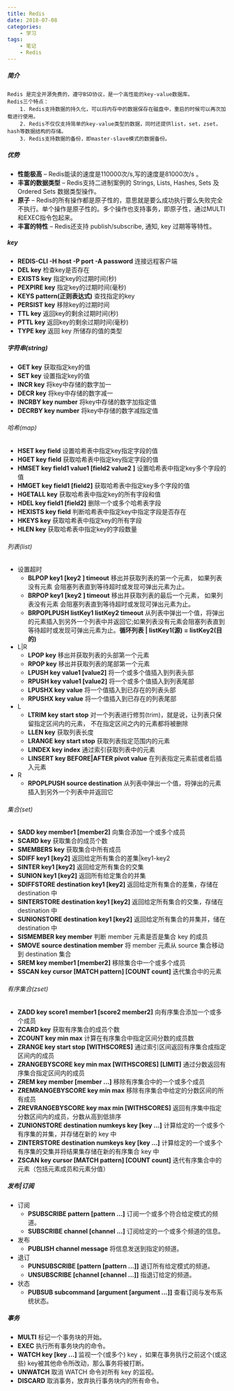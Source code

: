 ```yaml
---
title: Redis
date: 2018-07-08
categories:
	- 学习
tags:
    - 笔记
    - Redis
---
```


##### 简介
    Redis 是完全开源免费的，遵守BSD协议，是一个高性能的key-value数据库。
    Redis三个特点：
        1. Redis支持数据的持久化，可以将内存中的数据保存在磁盘中，重启的时候可以再次加载进行使用。
        2. Redis不仅仅支持简单的key-value类型的数据，同时还提供list，set，zset，hash等数据结构的存储。
        3. Redis支持数据的备份，即master-slave模式的数据备份。

##### 优势
* **性能极高** – Redis能读的速度是110000次/s,写的速度是81000次/s 。
* **丰富的数据类型** – Redis支持二进制案例的 Strings, Lists, Hashes, Sets 及 Ordered Sets 数据类型操作。
* **原子** – Redis的所有操作都是原子性的，意思就是要么成功执行要么失败完全不执行。单个操作是原子性的。多个操作也支持事务，即原子性，通过MULTI和EXEC指令包起来。
* **丰富的特性** – Redis还支持 publish/subscribe, 通知, key 过期等等特性。

<!-- more -->

##### key
* **REDIS-CLI -H host -P port -A password**  连接远程客户端
* **DEL key**  检查key是否存在
* **EXISTS key**  指定key的过期时间(秒)
* **PEXPIRE key**  指定key的过期时间(毫秒)
* **KEYS pattern(正则表达式)**  查找指定的key
* **PERSIST key**  移除key的过期时间
* **TTL key**  返回key的剩余过期时间(秒)
* **PTTL key**  返回key的剩余过期时间(毫秒)
* **TYPE key**  返回 key 所储存的值的类型

##### 字符串(string)
* **GET key**  获取指定key的值
* **SET key**  设置指定key的值
* **INCR key**  将key中存储的数字加一
* **DECR key**  将key中存储的数字减一
* **INCRBY key number**  将key中存储的数字加指定值
* **DECRBY key number**  将key中存储的数字减指定值


###### 哈希(map)
* **HSET key field**  设置哈希表中指定key指定字段的值
* **HGET key field**  获取哈希表中指定key指定字段的值
* **HMSET key field1 value1 [field2 value2 ]**  设置哈希表中指定key多个字段的值
* **HMGET key field1 [field2]**  获取哈希表中指定key多个字段的值
* **HGETALL key**  获取哈希表中指定key的所有字段和值
* **HDEL key field1 [field2]**  删除一个或多个哈希表字段
* **HEXISTS key field**  判断哈希表中指定key中指定字段是否存在
* **HKEYS key**  获取哈希表中指定key的所有字段
* **HLEN key**  获取哈希表中指定key的字段数量

###### 列表(list)
* 设置超时
    + **BLPOP key1 [key2 ] timeout** 移出并获取列表的第一个元素， 如果列表没有元素
会阻塞列表直到等待超时或发现可弹出元素为止。
	+ **BRPOP key1 [key2 ] timeout** 移出并获取列表的最后一个元素， 如果列表没有元素
会阻塞列表直到等待超时或发现可弹出元素为止。
	+ **BRPOPLPUSH listKey1 listKey2 timeout** 从列表中弹出一个值，将弹出的元素插入到另外一个列表中并返回它;如果列表没有元素会阻塞列表直到等待超时或发现可弹出元素为止。**循环列表 | listKey1(源) = listKey2(目的)**
* L|R
	+ **LPOP key** 移出并获取列表的头部第一个元素
	+ **RPOP key** 移出并获取列表的尾部第一个元素
	+ **LPUSH key value1 [value2]** 将一个或多个值插入到列表头部
	+ **RPUSH key value1 [value2]** 将一个或多个值插入到列表尾部
	+ **LPUSHX key value** 将一个值插入到已存在的列表头部
	+ **RPUSHX key value** 将一个值插入到已存在的列表尾部
* L
    + **LTRIM key start stop** 对一个列表进行修剪(trim)，就是说，让列表只保留指定区间内的元素，
不在指定区间之内的元素都将被删除
	+ **LLEN key** 获取列表长度
	+ **LRANGE key start stop** 获取列表指定范围内的元素
	+ **LINDEX key index** 通过索引获取列表中的元素
	+ **LINSERT key BEFORE|AFTER pivot value** 在列表指定元素前或者后插入元素
* R
	+ **RPOPLPUSH source destination** 从列表中弹出一个值，将弹出的元素插入到另外一个列表中并返回它

###### 集合(set)
* **SADD key member1 [member2]** 向集合添加一个或多个成员
* **SCARD key** 获取集合的成员个数
* **SMEMBERS key** 获取集合中所有成员
* **SDIFF key1 [key2]** 返回给定所有集合的差集|key1-key2
* **SINTER key1 [key2]** 返回给定所有集合的交集
* **SUNION key1 [key2]** 返回所有给定集合的并集
* **SDIFFSTORE destination key1 [key2]** 返回给定所有集合的差集，存储在 destination 中
* **SINTERSTORE destination key1 [key2]** 返回给定所有集合的交集，存储在 destination 中
* **SUNIONSTORE destination key1 [key2]** 返回给定所有集合的并集并，储在 destination 中
* **SISMEMBER key member** 判断 member 元素是否是集合 key 的成员
* **SMOVE source destination member** 将 member 元素从 source 集合移动到 destination 集合
* **SREM key member1 [member2]** 移除集合中一个或多个成员
* **SSCAN key cursor [MATCH pattern] [COUNT count]** 迭代集合中的元素

###### 有序集合(zset)
* **ZADD key score1 member1 [score2 member2]** 向有序集合添加一个或多个成员
* **ZCARD key** 获取有序集合的成员个数
* **ZCOUNT key min max** 计算在有序集合中指定区间分数的成员数
* **ZRANGE key start stop [WITHSCORES]** 通过索引区间返回有序集合成指定区间内的成员
* **ZRANGEBYSCORE key min max [WITHSCORES] [LIMIT]** 通过分数返回有序集合指定区间内的成员
* **ZREM key member [member ...]** 移除有序集合中的一个或多个成员
* **ZREMRANGEBYSCORE key min max** 移除有序集合中给定的分数区间的所有成员
* **ZREVRANGEBYSCORE key max min [WITHSCORES]** 返回有序集中指定分数区间内的成员，分数从高到低排序
* **ZUNIONSTORE destination numkeys key [key ...]** 计算给定的一个或多个有序集的并集，并存储在新的 key 中
* **ZINTERSTORE destination numkeys key [key ...]** 计算给定的一个或多个有序集的交集并将结果集存储在新的有序集合 key 中
* **ZSCAN key cursor [MATCH pattern] [COUNT count]** 迭代有序集合中的元素（包括元素成员和元素分值）

##### 发布|订阅
* 订阅
	+ **PSUBSCRIBE pattern [pattern ...]** 订阅一个或多个符合给定模式的频道。
	+ **SUBSCRIBE channel [channel ...]** 订阅给定的一个或多个频道的信息。
* 发布
	+ **PUBLISH channel message** 将信息发送到指定的频道。
* 退订
	+ **PUNSUBSCRIBE [pattern [pattern ...]]** 退订所有给定模式的频道。
	+ **UNSUBSCRIBE [channel [channel ...]]** 指退订给定的频道。
* 状态 
    + **PUBSUB subcommand [argument [argument ...]]** 查看订阅与发布系统状态。

##### 事务
* **MULTI** 标记一个事务块的开始。
* **EXEC** 执行所有事务块内的命令。
* **WATCH key [key ...]** 监视一个(或多个) key ，如果在事务执行之前这个(或这些) key被其他命令所改动，那么事务将被打断。
* **UNWATCH** 取消 WATCH 命令对所有 key 的监视。
* **DISCARD** 取消事务，放弃执行事务块内的所有命令。